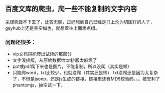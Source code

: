 ## 百度文库的爬虫，爬一些不能复制的文字内容
采煤机做不下去了，比较无聊，正好想到自己已经是马上沦为切图仔的人了，gayhub上还是空空如也，就想着往上面添点绿。
### 问题还很多：
- vip文档只能爬出试读的那部分
- 文字没排版，从原始数据给txt排版太麻烦了
- ppt或pdf爬下来也是图片，不能复制，所以没爬（其实是懒）
- 只能爬word，txt比较少，也就没爬（其实还是懒）
txt没爬还是因为太复杂了，不但是jsonp，还是js生成的链接，链接里还有MD5校验码。。。被安利了phantomjs，抽空试一下。
